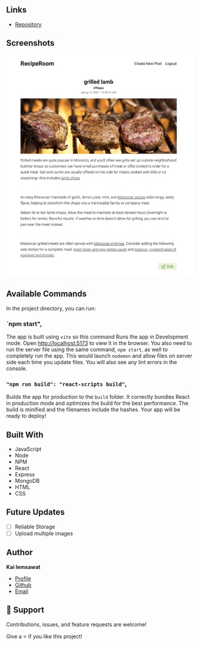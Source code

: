 <h1 align="center"><project-name></h1>

<p align="center"><project-description></p>

## Links

-   [Repository](https://github.com/KaiIemsawat/recipe-blog "RecipeRoom")

## Screenshots

![screenshot](/server/uploads/screenshotForReadme.png "screenshot")

## Available Commands

In the project directory, you can run:

### `npm start",

The app is built using `vite` so this command Runs the app in Development mode. Open [http://localhost:5173](http://localhost:5173) to view it in the browser. You also need to run the server file using the same command, `npm start`, as well to completely run the app. This would launch `nodemon` and allow files on server side each time you update files. You will also see any lint errors in the console.

### `"npm run build": "react-scripts build"`,

Builds the app for production to the `build` folder. It correctly bundles React in production mode and optimizes the build for the best performance. The build is minified and the filenames include the hashes. Your app will be ready to deploy!

## Built With

-   JavaScript
-   Node
-   NPM
-   React
-   Express
-   MongoDB
-   HTML
-   CSS

## Future Updates

-   [ ] Reliable Storage
-   [ ] Upload multiple images

## Author

**Kai Iemsawat**

-   [Profile](https://kai-portfolio.tech/ "kai iemsawat")
-   [Github](https://github.com/KaiIemsawat "github")
-   [Email](mailto:kaiiemsawat@gmail.com "mail me")

## 🤝 Support

Contributions, issues, and feature requests are welcome!

Give a ⭐️ if you like this project!

